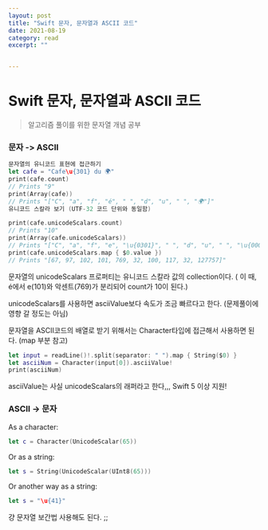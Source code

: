 ```yaml
---
layout: post
title: "Swift 문자, 문자열과 ASCII 코드" 
date: 2021-08-19
category: read 
excerpt: ""


---
```


# Swift 문자, 문자열과 ASCII 코드

> 알고리즘 풀이를 위한 문자열 개념 공부

### 문자 -> ASCII

```swift
문자열의 유니코드 표현에 접근하기
let cafe = "Cafe\u{301} du 🌍"
print(cafe.count)
// Prints "9"
print(Array(cafe))
// Prints "["C", "a", "f", "é", " ", "d", "u", " ", "🌍"]"
유니코드 스칼라 보기 (UTF-32 코드 단위와 동일함)

print(cafe.unicodeScalars.count)
// Prints "10"
print(Array(cafe.unicodeScalars))
// Prints "["C", "a", "f", "e", "\u{0301}", " ", "d", "u", " ", "\u{0001F30D}"]"
print(cafe.unicodeScalars.map { $0.value })
// Prints "[67, 97, 102, 101, 769, 32, 100, 117, 32, 127757]"
```

문자열의 unicodeScalars 프로퍼티는 유니코드 스칼라 값의 collection이다.
( 이 때, é에서 e(101)와 악센트(769)가 분리되어 count가 10이 된다.)

unicodeScalars를 사용하면 asciiValue보다 속도가 조금 빠르다고 한다. (문제풀이에 영향 갈 정도는 아님)

문자열을 ASCII코드의 배열로 받기 위해서는 Character타입에 접근해서 사용하면 된다. (map 부분 참고)

```swift
let input = readLine()!.split(separator: " ").map { String($0) }
let asciiNum = Character(input[0]).asciiValue!
print(asciiNum)
```

asciiValue는 사실 unicodeScalars의 래퍼라고 한다,,, Swift 5 이상 지원!

### ASCII -> 문자

As a character:

```swift
let c = Character(UnicodeScalar(65))
```

Or as a string:

```swift
let s = String(UnicodeScalar(UInt8(65)))
```

Or another way as a string:

```swift
let s = "\u{41}"
```

걍 문자열 보간법 사용해도 된다. ;;
